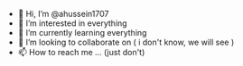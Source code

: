 - 👋 Hi, I’m @ahussein1707
- 👀 I’m interested in everything
- 🌱 I’m currently learning everything
- 💞️ I’m looking to collaborate on ( i don't know, we will see )
- 📫 How to reach me ... (just don't)

<!---
ahussein1707/ahussein1707 is a ✨ special ✨ repository because its `README.md` (this file) appears on your GitHub profile.
You can click the Preview link to take a look at your changes.
--->
